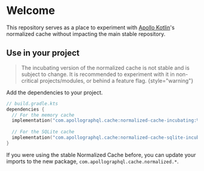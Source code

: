 # Welcome

This repository serves as a place to experiment with [Apollo Kotlin](https://github.com/apollographql/apollo-kotlin)'s normalized cache without impacting the main stable repository.

## Use in your project

> The incubating version of the normalized cache is not stable and is subject to change. It is recommended to experiment with it in
> non-critical projects/modules, or behind a feature flag.
{style="warning"}

Add the dependencies to your project.

```kotlin
// build.gradle.kts
dependencies {
  // For the memory cache
  implementation("com.apollographql.cache:normalized-cache-incubating:%latest_version%")
  
  // For the SQLite cache
  implementation("com.apollographql.cache:normalized-cache-sqlite-incubating:%latest_version%")
}
```

If you were using the stable Normalized Cache before, you can update your imports to the new package, `com.apollographql.cache.normalized.*`. 

